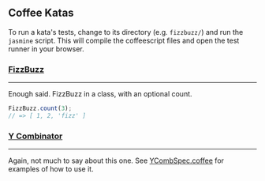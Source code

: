 Coffee Katas
---------

To run a kata's tests, change to its directory (e.g. `fizzbuzz/`) and run the `jasmine` script.
This will compile the coffeescript files and open the test runner in your browser.

### [FizzBuzz](http://en.wikipedia.org/wiki/Bizz_buzz)
----
Enough said. FizzBuzz in a class, with an optional count.

```javascript
FizzBuzz.count(3);
// => [ 1, 2, 'fizz' ]
```

### [Y Combinator](http://en.wikipedia.org/wiki/Fixed-point_combinator#Y_combinator)
----
Again, not much to say about this one.
See [YCombSpec.coffee](https://github.com/ryalnd/coffee_katas/blob/master/ycomb/spec/YCombSpec.coffee) for examples of how to use it.

